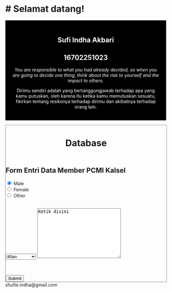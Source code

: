 <html lang="en-us">
<head>
<meta name="viewport" content="width=device-width, initial-scale=1.0">
<style>
.city {
    float: left;
    margin: 5px;
    padding: 15px;
    max-width: 300px;
    height: 300px;
    border: 1px solid black;
}
</style>
</head>
<body>

<h1># Selamat datang!</h1>

<div style="background-color:black;color:white;padding:20px;">
<h2><center>Sufi Indha Akbari</center></h2>
  <h2><center>16702251023</center></h2>
  <p><i><center>You are responsible to what you had already decided, so when you are going to decide one thing, think about the risk to yourself and the impact to others.</center></i></p>
  <p><center>Dirimu sendiri adalah yang bertanggungjawab terhadap apa yang kamu putuskan, oleh karena itu ketika kamu memutuskan sesuatu, fikirkan tentang resikonya terhadap dirimu dan akibatnya terhadap orang lain.</center></p>
</div> 

<head>
<style>
div.container {
    width: 100%;
    border: 1px solid gray;
}

header, footer {
    padding: 1em;
    color: white;
    background-color: black;
    clear: left;
    text-align: center;
}

nav ul {
    list-style-type: none;
    padding: 0;
}
   
nav ul a {
    text-decoration: none;
}

article {
    margin-left: 170px;
    border-left: 1px solid gray;
    padding: 1em;
    overflow: hidden;
}
</style>
</head>

<body>

<div class="container">

<header>
   <h1>Database</h1>
</header>
  
<article>
  <h1>Form Entri Data Member PCMI Kalsel</h1>
  <form action="/action_page.php">
  <input type="radio" name="gender" value="male" checked> Male<br>
  <input type="radio" name="gender" value="female"> Female<br>
  <input type="radio" name="gender" value="other"> Other<br><br>
  
</form> 
</article>

<form action="/action_page.php">
  <select name="Angkatan">
    <option value="volvo">80an</option>
    <option value="saab">90an</option>
    <option value="fiat">20an</option>
    <option value="audi">2010 keatas</option>
  </select>

<form action="/action_page.php">
  <textarea name="message" rows="10" cols="30">Ketik disini</textarea>
  </form>

</form>
  <br><br>
  <input type="submit">

</div>
</body>
<footer>shufie.indha@gmail.com</footer>
